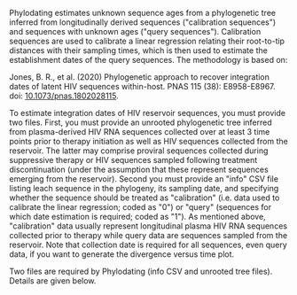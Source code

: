 Phylodating estimates unknown sequence ages from a phylogenetic tree inferred from longitudinally derived sequences ("calibration sequences") and sequences with unknown ages ("query sequences"). Calibration sequences are used to calibrate a linear regression relating their root-to-tip distances with their sampling times, which is then used to estimate the establishment dates of the query sequences. The methodology is based on:

Jones, B. R., et al. (2020) Phylogenetic approach to recover integration dates of latent HIV sequences within-host. PNAS 115 (38): E8958-E8967. doi: [10.1073/pnas.1802028115](https://doi.org/10.1073/pnas.1802028115).

To estimate integration dates of HIV reservoir sequences, you must provide two files. First, you must provide an unrooted phylogenetic tree inferred from plasma-derived HIV RNA sequences collected over at least 3 time points prior to therapy initiation as well as HIV sequences collected from the reservoir.  The latter may comprise proviral sequences collected during suppressive therapy or HIV sequences sampled following treatment discontinuation (under the assumption that these represent sequences emerging from the reservoir). Second you must provide an "info" CSV file listing leach sequence in the phylogeny, its sampling date, and specifying whether the sequence should be treated as "calibration" (i.e. data used to calibrate the linear regression; coded as "0") or "query" (sequences for which date estimation is required; coded as "1").  As mentioned above, "calibration" data usually represent longitudinal plasma HIV RNA sequences collected prior to therapy while query data are sequences sampled from the reservoir.  Note that collection date is required for all sequences, even query data, if you want to generate the divergence versus time plot.

Two files are required by Phylodating (info CSV and unrooted tree files). Details are given below.
